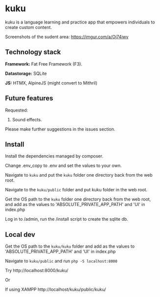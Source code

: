 # kuku 

kuku is a language learning and practice app that empowers individuals to create custom content.

Screenshots of the sudent area: https://imgur.com/a/Oj74iwv

## Technology stack 

**Framework:** Fat Free Framework (F3). 

**Datastorage:** SQLite

**JS:** HTMX, AlpineJS (might convert to Mithril)

## Future features

Requested: 

1. Sound effects. 

Please make further suggestions in the issues section. 

## Install

Install the dependencies managed by composer. 

Change .env_copy to .env and set the values to your own.

Navigate to `kuku` and put the `kuku` folder one directory back from the web root. 

Navigate to the `kuku/public` folder and put kuku folder in the web root. 

Get the OS path to the `kuku` folder one directory back from the web root, and add as the values to 'ABSOLUTE_PRIVATE_APP_PATH' and 'UI' in index.php 

Log in to /admin, run the /install script to create the sqlite db. 

## Local dev

Get the OS path to the `kuku/kuku` folder and add as the values to 'ABSOLUTE_PRIVATE_APP_PATH' and 'UI' in index.php 

Navigate to `kuku/public` and run `php -S localhost:8000`

Try http://localhost:8000/kuku/

Or

If using XAMPP http://localhost/kuku/public/kuku/

